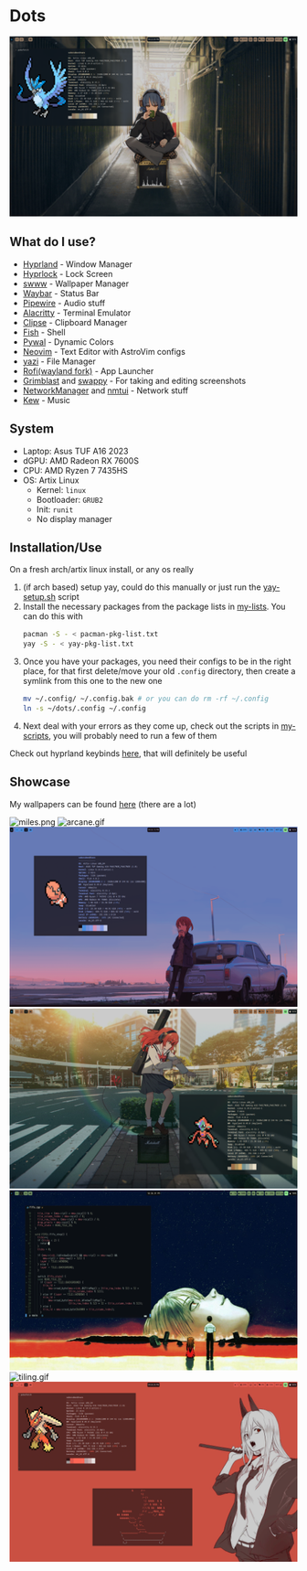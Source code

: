 # Dots

![ryo](./showcase/ryo.png)

## What do I use?

- [Hyprland](https://hyprland.org) - Window Manager
- [Hyprlock](https://github.com/https://wiki.hyprland.org/Hypr-Ecosystem/hyprlock/) - Lock Screen
- [swww](https://github.com/https://wiki.hyprland.org/Hypr-Ecosystem/hyprlock/) - Wallpaper Manager
- [Waybar](https://github.com/Alexays/Waybar) - Status Bar
- [Pipewire](https://wiki.archlinux.org/title/PipeWire) - Audio stuff
- [Alacritty](https://alacritty.org/) - Terminal Emulator
- [Clipse](https://github.com/savedra1/clipse) - Clipboard Manager
- [Fish](https://fishshell.com/) - Shell
- [Pywal](https://github.com/dylanaraps/pywal) - Dynamic Colors
- [Neovim](https://neovim.io/) - Text Editor with AstroVim configs
- [yazi](https://github.com/sxyazi/yazi) - File Manager
- [Rofi(wayland fork)](https://github.com/lbonn/rofi) - App Launcher
- [Grimblast](https://github.com/hyprwm/contrib#grimblast) and [swappy](https://github.com/jtheoof/swappy) - For taking and editing screenshots
- [NetworkManager](https://wiki.archlinux.org/title/NetworkManager) and [nmtui](https://linuxcommandlibrary.com/man/nmtui) - Network stuff
- [Kew](https://github.com/ravachol/kew) - Music

## System

- Laptop: Asus TUF A16 2023
- dGPU: AMD Radeon RX 7600S
- CPU: AMD Ryzen 7 7435HS
- OS: Artix Linux
    - Kernel: `linux`
    - Bootloader: `GRUB2`
    - Init: `runit`
    - No display manager

## Installation/Use

On a fresh arch/artix linux install, or any os really

1. (if arch based) setup yay, could do this manually or just run the [yay-setup.sh](./.config/my-scripts/yay-setup.sh) script
1. Install the necessary packages from the package lists in [my-lists](/.config/my-lists/). You can do this with 
    ```sh
    pacman -S - < pacman-pkg-list.txt
    yay -S - < yay-pkg-list.txt
    ```
1. Once you have your packages, you need their configs to be in the right place, for that first delete/move your old `.config` directory, then create a symlink from this one to the new one
    ```sh
    mv ~/.config/ ~/.config.bak # or you can do rm -rf ~/.config
    ln -s ~/dots/.config ~/.config
    ```
1. Next deal with your errors as they come up, check out the scripts in [my-scripts](./.config/my-scripts/), you will probably need to run a few of them

Check out hyprland keybinds [here](./.config/my-lists/keybinds.md), that will definitely be useful

## Showcase

My wallpapers can be found [here](https://github.com/Majestic9169/wallpapers) (there are a lot)

![miles.png](./showcase/miles.png)
![arcane.gif](./showcase/arcane.gif)
![trapinch.png](./showcase/trapinch.png)
![red.png](./showcase/redgirl.png)
![eva-nvim.png](./showcase/eva-nvim.png)
![tiling.gif](./showcase/tiling.gif)
![power](./showcase/power.png)

